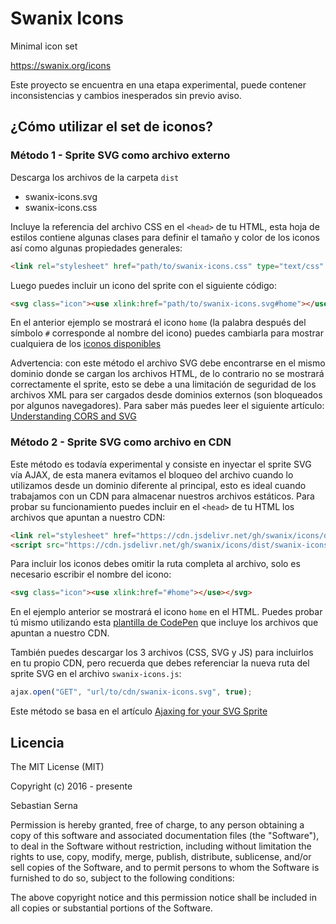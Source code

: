 
# Swanix Icons

Minimal icon set

https://swanix.org/icons


Este proyecto se encuentra en una etapa experimental, puede contener inconsistencias y cambios inesperados sin previo aviso.


## ¿Cómo utilizar el set de iconos?

### Método 1 - Sprite SVG como archivo externo

Descarga los archivos de la carpeta `dist`

- swanix-icons.svg
- swanix-icons.css

Incluye la referencia del archivo CSS en el `<head>` de tu HTML, esta hoja de estilos contiene algunas clases para definir el tamaño y color de los iconos así como algunas propiedades generales:

```html
<link rel="stylesheet" href="path/to/swanix-icons.css" type="text/css" /> 
```

Luego puedes incluir un icono del sprite con el siguiente código:

```html
<svg class="icon"><use xlink:href="path/to/swanix-icons.svg#home"></use></svg>
```

En el anterior ejemplo se mostrará el icono `home` (la palabra después del símbolo `#` corresponde al nombre del icono) puedes cambiarla para mostrar cualquiera de los [iconos disponibles](https://swanix.org/icons)  

Advertencia: con este método el archivo SVG debe encontrarse en el mismo dominio donde se cargan los archivos HTML, de lo contrario no se mostrará correctamente el sprite, esto se debe a una limitación de seguridad de los archivos XML para ser cargados desde dominios externos (son bloqueados por algunos navegadores). Para saber más puedes leer el siguiente artículo: [Understanding CORS and SVG](https://oreillymedia.github.io/Using_SVG/extras/ch10-cors.html) 


### Método 2 - Sprite SVG como archivo en CDN

Este método es todavía experimental y consiste en inyectar el sprite SVG vía AJAX, de esta manera evitamos el bloqueo del archivo cuando lo utilizamos desde un dominio diferente al principal, esto es ideal cuando trabajamos con un CDN para almacenar nuestros archivos estáticos. Para probar su funcionamiento puedes incluir en el `<head>` de tu HTML los archivos que apuntan a nuestro CDN:

```html
<link rel="stylesheet" href="https://cdn.jsdelivr.net/gh/swanix/icons/dist/swanix-icons.css"/>
<script src="https://cdn.jsdelivr.net/gh/swanix/icons/dist/swanix-icons.js"></script>
```

Para incluir los iconos debes omitir la ruta completa al archivo, solo es necesario escribir el nombre del icono:

```html
<svg class="icon"><use xlink:href="#home"></use></svg>
```

En el ejemplo anterior se mostrará el icono `home` en el HTML. Puedes probar tú mismo utilizando esta [plantilla de CodePen](https://codepen.io/pen?template=942b289b3aad6cf8192d1ac90e27f6d3) que incluye los archivos que apuntan a nuestro CDN.

También puedes descargar los 3 archivos (CSS, SVG y JS) para incluirlos en tu propio CDN, pero recuerda que debes referenciar la nueva ruta del sprite SVG en el archivo `swanix-icons.js`:

```js
ajax.open("GET", "url/to/cdn/swanix-icons.svg", true);
```

Este método se basa en el artículo [Ajaxing for your SVG Sprite](https://css-tricks.com/ajaxing-svg-sprite/)


## Licencia

The MIT License (MIT)

Copyright (c) 2016 - presente 

Sebastian Serna

Permission is hereby granted, free of charge, to any person obtaining a copy
of this software and associated documentation files (the "Software"), to deal
in the Software without restriction, including without limitation the rights
to use, copy, modify, merge, publish, distribute, sublicense, and/or sell
copies of the Software, and to permit persons to whom the Software is
furnished to do so, subject to the following conditions:

The above copyright notice and this permission notice shall be included in all
copies or substantial portions of the Software.